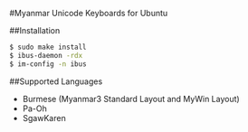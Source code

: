 #Myanmar Unicode Keyboards for Ubuntu

##Installation

```sh
$ sudo make install
$ ibus-daemon -rdx
$ im-config -n ibus
```

##Supported Languages

- Burmese (Myanmar3 Standard Layout and MyWin Layout)
- Pa-Oh
- SgawKaren
